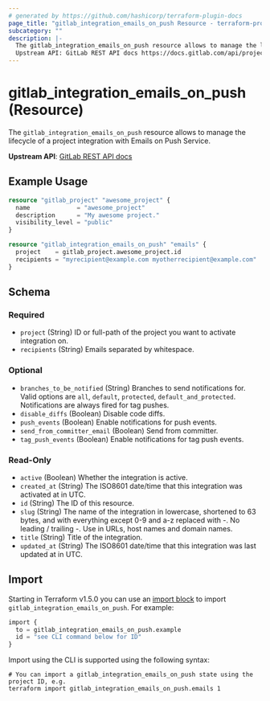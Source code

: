```yaml
---
# generated by https://github.com/hashicorp/terraform-plugin-docs
page_title: "gitlab_integration_emails_on_push Resource - terraform-provider-gitlab"
subcategory: ""
description: |-
  The gitlab_integration_emails_on_push resource allows to manage the lifecycle of a project integration with Emails on Push Service.
  Upstream API: GitLab REST API docs https://docs.gitlab.com/api/project_integrations/#emails-on-push
---
```


# gitlab_integration_emails_on_push (Resource)

The `gitlab_integration_emails_on_push` resource allows to manage the lifecycle of a project integration with Emails on Push Service.

**Upstream API**: [GitLab REST API docs](https://docs.gitlab.com/api/project_integrations/#emails-on-push)

## Example Usage

```terraform
resource "gitlab_project" "awesome_project" {
  name             = "awesome_project"
  description      = "My awesome project."
  visibility_level = "public"
}

resource "gitlab_integration_emails_on_push" "emails" {
  project    = gitlab_project.awesome_project.id
  recipients = "myrecipient@example.com myotherrecipient@example.com"
}
```

<!-- schema generated by tfplugindocs -->
## Schema

### Required

- `project` (String) ID or full-path of the project you want to activate integration on.
- `recipients` (String) Emails separated by whitespace.

### Optional

- `branches_to_be_notified` (String) Branches to send notifications for. Valid options are `all`, `default`, `protected`, `default_and_protected`. Notifications are always fired for tag pushes.
- `disable_diffs` (Boolean) Disable code diffs.
- `push_events` (Boolean) Enable notifications for push events.
- `send_from_committer_email` (Boolean) Send from committer.
- `tag_push_events` (Boolean) Enable notifications for tag push events.

### Read-Only

- `active` (Boolean) Whether the integration is active.
- `created_at` (String) The ISO8601 date/time that this integration was activated at in UTC.
- `id` (String) The ID of this resource.
- `slug` (String) The name of the integration in lowercase, shortened to 63 bytes, and with everything except 0-9 and a-z replaced with -. No leading / trailing -. Use in URLs, host names and domain names.
- `title` (String) Title of the integration.
- `updated_at` (String) The ISO8601 date/time that this integration was last updated at in UTC.

## Import

Starting in Terraform v1.5.0 you can use an [import block](https://developer.hashicorp.com/terraform/language/import) to import `gitlab_integration_emails_on_push`. For example:
```terraform
import {
  to = gitlab_integration_emails_on_push.example
  id = "see CLI command below for ID"
}
```

Import using the CLI is supported using the following syntax:

```shell
# You can import a gitlab_integration_emails_on_push state using the project ID, e.g.
terraform import gitlab_integration_emails_on_push.emails 1
```
